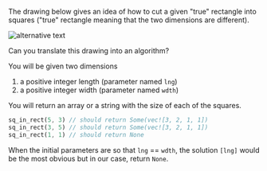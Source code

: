 The drawing below gives an idea of how to cut a given "true" rectangle into squares ("true" rectangle meaning that the two dimensions are different).

![alternative text](https://i.imgur.com/lk5vJ7sm.jpg)

Can you translate this drawing into an algorithm?

You will be given two dimensions

1.  a positive integer length (parameter named `lng`)
2.  a positive integer width (parameter named `wdth`)

You will return an array or a string with the size of each of the squares.

```rust
sq_in_rect(5, 3) // should return Some(vec![3, 2, 1, 1])
sq_in_rect(3, 5) // should return Some(vec![3, 2, 1, 1])
sq_in_rect(1, 1) // should return None
```

When the initial parameters are so that `lng` == `wdth`, the solution `[lng]` would be the most obvious but in our case, return `None`.
